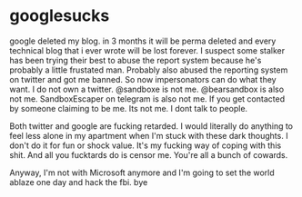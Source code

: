 # googlesucks


google deleted my blog. 
in 3 months it will be perma deleted and every technical blog that i ever wrote will be lost forever.
I suspect some stalker has been trying their best to abuse the report system because he's probably a little frustated man. Probably also abused the reporting system on twitter and got me banned.
So now impersonators can do what they want. 
I do not own a twitter. @sandboxe is not me. @bearsandbox is also not me. SandboxEscaper on telegram is also not me. If you get contacted by someone claiming to be me. Its not me. I dont talk to people.

Both twitter and google are fucking retarded. I would literally do anything to feel less alone in my apartment when I'm stuck with these dark thoughts. I don't do it for fun or shock value. It's my fucking way of coping with this shit. And all you fucktards do is censor me. You're all a bunch of cowards. 

Anyway, I'm not with Microsoft anymore and I'm going to set the world ablaze one day and hack the fbi. bye 
